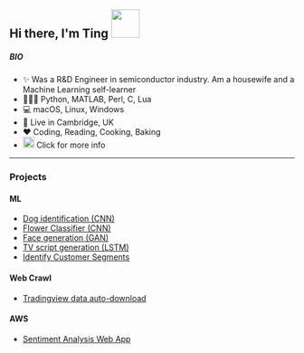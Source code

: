 ## Hi there, I'm Ting <img src="https://media.giphy.com/media/mGcNjsfWAjY5AEZNw6/giphy.gif" width="50">

##### BIO

- ✨ Was a R&D Engineer in semiconductor industry. Am a housewife and a Machine Learning self-learner
- 👩🏻‍💻 Python, MATLAB, Perl, C, Lua
- 💻 macOS, Linux, Windows
- 🌱 Live in Cambridge, UK
- ♥️ Coding, Reading, Cooking, Baking
- <a href="https://www.linkedin.com/in/shi-ting-lee-253931116/"><img src="https://raw.githubusercontent.com/peterthehan/peterthehan/4ede6c96382887ab73d3d8160cf894b28a098586/assets/linkedin.svg" width="20"></a>  Click for more info


---
### Projects
#### ML
- [Dog identification (CNN)](https://github.com/st-lee/CNN-dog-identification)
- [Flower Classifier (CNN)](https://github.com/st-lee/Flower_Classifier)
- [Face generation (GAN)](https://github.com/st-lee/GAN-face-generation)
- [TV script generation (LSTM)](https://github.com/st-lee/LSTM-tv-script-generation)
- [Identify Customer Segments](https://github.com/st-lee/Identify_Customer_Segments)


#### Web Crawl
- [Tradingview data auto-download](https://github.com/st-lee/Tradingview_WebCrawl)


#### AWS
- [Sentiment Analysis Web App](https://github.com/st-lee/depolyment-SageMaker)

<!--
**st-lee/st-lee** is a ✨ _special_ ✨ repository because its `README.md` (this file) appears on your GitHub profile.

Here are some ideas to get you started:

- 🔭 I’m currently working on ...
- 🌱 I’m currently learning ...
- 👯 I’m looking to collaborate on ...
- 🤔 I’m looking for help with ...
- 💬 Ask me about ...
- 📫 How to reach me: ...
- 😄 Pronouns: ...
- ⚡ Fun fact: ...
-->
